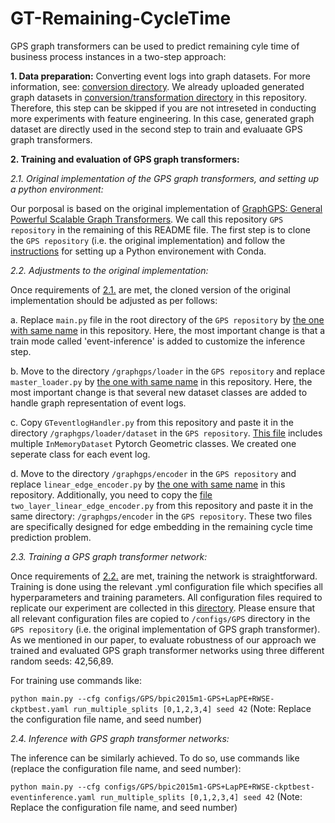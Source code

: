 # GT-Remaining-CycleTime
GPS graph transformers can be used to predict remaining cyle time of business process instances in a two-step approach:

**<a name="part1">1. Data preparation:</a>**
Converting event logs into graph datasets. For more information, see: [conversion directory](https://github.com/keyvan-amiri/GT-Remaining-CycleTime/tree/main/conversion). We already uploaded generated graph datasets in [conversion/transformation directory](https://github.com/keyvan-amiri/GT-Remaining-CycleTime/tree/main/conversion/transformation) in this repository. Therefore, this step can be skipped if you are not intreseted in conducting more experiments with feature engineering. In this case, generated graph dataset are directly used in the second step to train and evaluaate GPS graph transformers.

**<a name="part2">2. Training and evaluation of GPS graph transformers:</a>**

_<a name="part2-1">2.1. Original implementation of the GPS graph transformers, and setting up a python environment:</a>_

Our porposal is based on the original implementation of [GraphGPS: General Powerful Scalable Graph Transformers](https://github.com/rampasek/GraphGPS). We call this repository  `GPS repository` in the remaining of this README file. The first step is to clone the `GPS repository` (i.e. the original implementation) and follow the [instructions](https://github.com/rampasek/GraphGPS#python-environment-setup-with-conda) for setting up a Python environement with Conda.

_<a name="part2-2">2.2. Adjustments to the original implementation:</a>_

Once requirements of [2.1.](https://github.com/keyvan-amiri/GT-Remaining-CycleTime#part2-1) are met, the cloned version of the original implementation should be adjusted as per follows:

a. Replace `main.py` file in the root directory of the `GPS repository` by [the one with same name](https://github.com/keyvan-amiri/GT-Remaining-CycleTime/blob/main/main.py) in this repository. Here, the most important change is that a train mode called 'event-inference' is added to customize the inference step.

b. Move to the directory `/graphgps/loader` in the `GPS repository` and replace `master_loader.py` by [the one with same name](https://github.com/keyvan-amiri/GT-Remaining-CycleTime/blob/main/master_loader.py) in this repository. Here, the most important change is that several new dataset classes are added to handle graph representation of event logs.

c. Copy `GTeventlogHandler.py` from this repository and paste it in the directory `/graphgps/loader/dataset` in the `GPS repository`. [This file](https://github.com/keyvan-amiri/GT-Remaining-CycleTime/blob/main/GTeventlogHandler.py) includes multiple `InMemoryDataset` Pytorch Geometric classes. We created one seperate class for each event log.

d. Move to the directory `/graphgps/encoder` in the `GPS repository` and replace `linear_edge_encoder.py` by [the one with same name](https://github.com/keyvan-amiri/GT-Remaining-CycleTime/blob/main/linear_edge_encoder.py) in this repository. Additionally, you need to copy the [file](https://github.com/keyvan-amiri/GT-Remaining-CycleTime/blob/main/two_layer_linear_edge_encoder.py) `two_layer_linear_edge_encoder.py` from this repository and paste it in the same directory: `/graphgps/encoder` in the `GPS repository`. These two files are specifically designed for edge embedding in the remaining cycle time prediction problem.

_<a name="part2-3">2.3. Training a GPS graph transformer network:</a>_

Once requirements of [2.2.](https://github.com/keyvan-amiri/GT-Remaining-CycleTime#part2-2) are met, training the network is straightforward. Training is done using the relevant .yml configuration file which specifies all hyperparameters and training parameters. All configuration files required to replicate our experiment are collected in this [directory](https://github.com/keyvan-amiri/GT-Remaining-CycleTime/tree/main/configs/GPS). Please ensure that all relevant configuration files are copied to `/configs/GPS` directory in the `GPS repository` (i.e. the original implementation of GPS graph transformer). As we mentioned in our paper, to evaluate robustness of our approach we trained and evaluated GPS graph transformer networks using three different random seeds: 42,56,89.

For training use commands like: 

`python main.py --cfg configs/GPS/bpic2015m1-GPS+LapPE+RWSE-ckptbest.yaml run_multiple_splits [0,1,2,3,4] seed 42`
(Note: Replace the configuration file name, and seed number)

_<a name="part2-4">2.4. Inference with GPS graph transformer networks:</a>_

The inference can be similarly achieved. To do so, use commands like (replace the configuration file name, and seed number): 

`python main.py --cfg configs/GPS/bpic2015m1-GPS+LapPE+RWSE-ckptbest-eventinference.yaml run_multiple_splits [0,1,2,3,4] seed 42`
(Note: Replace the configuration file name, and seed number)
